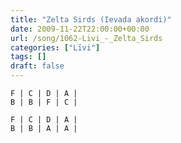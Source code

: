 ```yaml
---
title: "Zelta Sirds (Ievada akordi)"
date: 2009-11-22T22:00:00+00:00
url: /song/1062-Livi_-_Zelta_Sirds
categories: ["Līvi"]
tags: []
draft: false
---
```


```text
F | C | D | A |
B | B | F | C |

F | C | D | A |
B | B | A | A |
```
